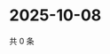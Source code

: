 # 2025-10-08

共 0 条

<!-- BEGIN BILIBILI -->
<!-- 最后更新时间 2025-10-08 01:07:48 +0800 -->

<!-- END BILIBILI -->